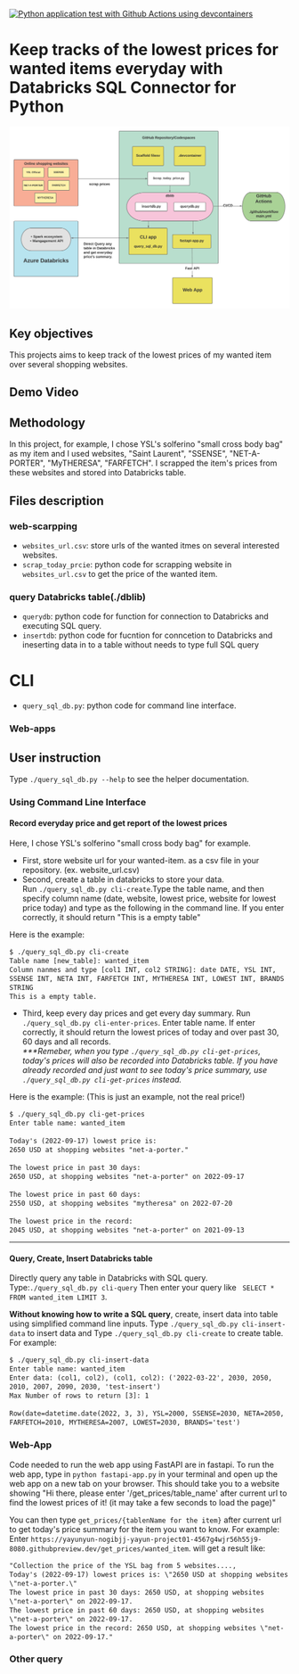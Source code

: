 [![Python application test with Github Actions using devcontainers](https://github.com/nogibjj/yayun_project01/actions/workflows/main.yml/badge.svg)](https://github.com/nogibjj/yayun_project01/actions/workflows/main.yml)

# Keep tracks of the lowest prices for wanted items everyday with Databricks SQL Connector for Python 
![alt text](https://github.com/nogibjj/yayun_project01/blob/main/Blank%20board.png)

## Key objectives
This projects aims to keep track of the lowest prices of my wanted item over several shopping websites.



## Demo Video

## Methodology
In this project, for example, I chose YSL's solferino "small cross body bag" as my item and I used websites, "Saint Laurent", "SSENSE", "NET-A-PORTER", "MyTHERESA", "FARFETCH". I scrapped the item's prices from these websites and stored into Databricks table. 

## Files description

### web-scarpping
* ```websites_url.csv```: store urls of the wanted itmes on several interested websites.
* ```scrap_today_prcie```: python code for scrapping website in ```websites_url.csv``` to get the price of the wanted item.

### query Databricks table(./dblib)
* ```querydb```: python code for function for connection to Databricks and executing SQL query.
* ```insertdb```: python code for fucntion for conncetion to Databricks and ineserting data in to a table without needs to type full SQL query

# CLI
* ```query_sql_db.py```: python code for command line interface.

### Web-apps





## User instruction
Type ```./query_sql_db.py --help``` to see the helper documentation.

### Using Command Line Interface

#### Record everyday price and get report of the lowest prices
Here, I chose YSL's solferino "small cross body bag" for example. 

* First, store website url for your wanted-item. as a csv file in your repository. (ex. website_url.csv)
* Second, create a table in databricks to store your data.   
Run ```./query_sql_db.py cli-create```.Type the table name, and then specify column name (date, website, lowest price, website for lowest price today) and type as the following in the command line. If you enter correctly, it should return "This is a empty table"

Here is the example:
```
$ ./query_sql_db.py cli-create
Table name [new_table]: wanted_item
Column nanmes and type [col1 INT, col2 STRING]: date DATE, YSL INT, SSENSE INT, NETA INT, FARFETCH INT, MYTHERESA INT, LOWEST INT, BRANDS STRING
This is a empty table.
```
* Third, keep every day prices and get every day summary. 
Run ```./query_sql_db.py cli-enter-prices```. Enter table name. If enter correctly, it should return the lowest prices of today and over past 30, 60 days and all records.   
*\*\*\*Remeber, when you type ```./query_sql_db.py cli-get-prices```, today's prices will also be recorded into Databricks table. If you have already recorded and just want to see today's price summary, use ```./query_sql_db.py cli-get-prices``` instead.*

Here is the example: (This is just an example, not the real price!)
```
$ ./query_sql_db.py cli-get-prices
Enter table name: wanted_item

Today's (2022-09-17) lowest price is: 
2650 USD at shopping websites "net-a-porter."

The lowest price in past 30 days: 
2650 USD, at shopping websites "net-a-porter" on 2022-09-17

The lowest price in past 60 days: 
2550 USD, at shopping websites "mytheresa" on 2022-07-20

The lowest price in the record: 
2045 USD, at shopping websites "net-a-porter" on 2021-09-13

```
---------------------------------------------
#### Query, Create, Insert Databricks table
Directly query any table in Databricks with SQL query.
Type:```./query_sql_db.py cli-query``` Then enter your query like ``` SELECT * FROM wanted_item LIMIT 3```.



**Without knowing how to write a SQL query**, create, insert data into table using simplified command line inputs.
Type ```./query_sql_db.py cli-insert-data``` to insert data and Type ```./query_sql_db.py cli-create``` to create table. For example:

```
$ ./query_sql_db.py cli-insert-data
Enter table name: wanted_item
Enter data: (col1, col2), (col1, col2): ('2022-03-22', 2030, 2050, 2010, 2007, 2090, 2030, 'test-insert')
Max Number of rows to return [3]: 1

Row(date=datetime.date(2022, 3, 3), YSL=2000, SSENSE=2030, NETA=2050, FARFETCH=2010, MYTHERESA=2007, LOWEST=2030, BRANDS='test')
```

### Web-App

Code needed to run the web app using FastAPI are in fastapi. To run the web app, type in ```python fastapi-app.py``` in your terminal and open up the web app on a new tab on your browser. This should take you to a website showing "Hi there, please enter '/get_prices/table_name' after current url to find the lowest prices of it! (it may take a few seconds to load the page)"

You can then type ```get_prices/{tablenName for the item}``` after current url to get today's price summary for the item you want to know.
For example:  
Enter ```https://yayunyun-nogibjj-yayun-project01-4567g4wjr56h55j9-8080.githubpreview.dev/get_prices/wanted_item```. 
will get a result like:
```
"Collection the price of the YSL bag from 5 websites...., 
Today's (2022-09-17) lowest prices is: \"2650 USD at shopping websites \"net-a-porter.\" 
The lowest price in past 30 days: 2650 USD, at shopping websites \"net-a-porter\" on 2022-09-17. 
The lowest price in past 60 days: 2650 USD, at shopping websites \"net-a-porter\" on 2022-09-17. 
The lowest price in the record: 2650 USD, at shopping websites \"net-a-porter\" on 2022-09-17."
```



### Other query








